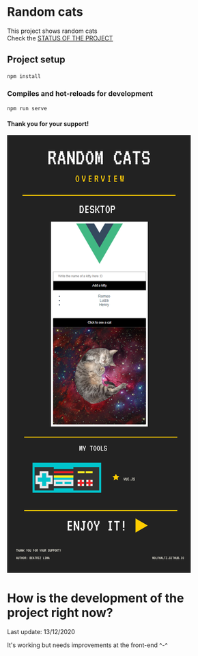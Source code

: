 # Random cats
This project shows random cats
<br/>
Check the [STATUS OF THE PROJECT](#How-is-the-development-of-the-project-right-now)

## Project setup
```
npm install
```

### Compiles and hot-reloads for development
```
npm run serve
```

#### Thank you for your support!

<img src="src/assets/overview.png" />


# How is the development of the project right now?
Last update: 13/12/2020

It's working but needs improvements at the front-end ^-^